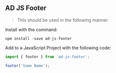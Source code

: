 ## AD JS Footer

> This should be used in the following manner

Install with the command:

```
npm install -save ad-js-footer
```

Add to a JavaScript Project with the following code:

```javascript
import { footer } from 'ad-js-footer';

footer('Some Name');
```
